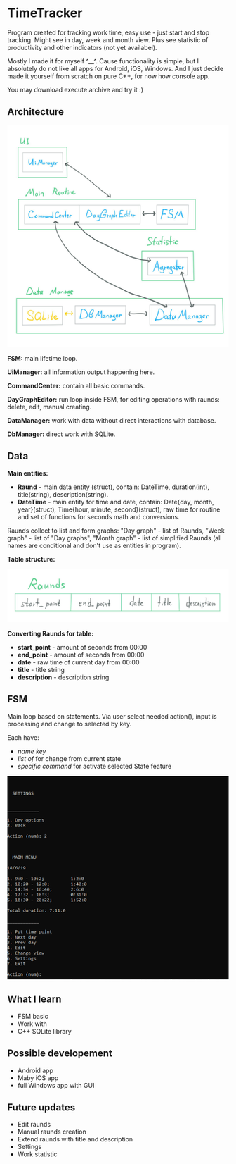 # TimeTracker

Program created for tracking work time, easy use - just start and stop tracking. Might see in day, week and month view. Plus see statistic of productivity and other indicators (not yet availabel).

Mostly I made it for myself ^__^. Cause functionality is simple, but I absolutely do not like all apps for Android, iOS, Windows. And I just decide made it yourself from scratch on pure C++, for now how console app.

You may download execute archive and try it :)


## Architecture

![Architecture](article_materials/img_architecture.jpg)

**FSM:** main lifetime loop.

**UiManager:** all information output happening here.

**CommandCenter:** contain all basic commands.

**DayGraphEditor:** run loop inside FSM, for editing operations with raunds: delete, edit, manual creating.

**DataManager:** work with data without direct interactions with database.

**DbManager:** direct work with SQLite.


## Data

**Main entities:**
* **Raund** - main data entity (struct), contain: DateTime, duration(int), title(string), description(string).
* **DateTime** - main entity for time and date, contain: Date{day, month, year}(struct), Time{hour, minute, second}(struct), raw time for <ctime> routine and set of functions for seconds math and conversions.

Raunds collect to list and form graphs: "Day graph" - list of Raunds, "Week graph" - list of "Day graphs", "Month graph" - list of simplified Raunds (all names are conditional and don't use as entities in program).

**Table structure:**

![Table](article_materials/img_table.jpg)


**Converting Raunds for table:**
* **start_point** - amount of seconds from 00:00
* **end_point** - amount of seconds from 00:00
* **date** - raw time of current day from 00:00
* **title** - title string
* **description** - description string


## FSM

Main loop based on statements. Via <istream> user select needed action(<State>), input is processing and change to selected <State> by key.

Each *<State>* have:
* *name key*
* *list of <State>* for change from current state
* *specific command* for activate selected State feature

![Show console menu](article_materials/cls_menu.gif)

## What I learn

* FSM basic
* Work with <ctime>
* C++ SQLite library


## Possible developement

* Android app
* Maby iOS app
* full Windows app with GUI


## Future updates

* Edit raunds
* Manual raunds creation
* Extend raunds with title and description
* Settings
* Work statistic
